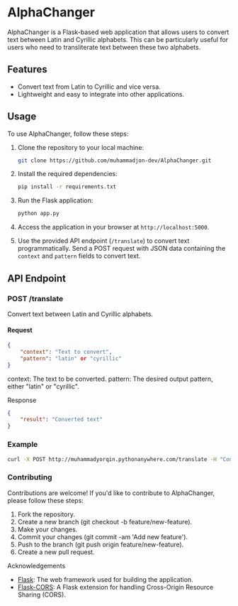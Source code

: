 # AlphaChanger

AlphaChanger is a Flask-based web application that allows users to convert text between Latin and Cyrillic alphabets. This can be particularly useful for users who need to transliterate text between these two alphabets.

## Features

- Convert text from Latin to Cyrillic and vice versa.
- Lightweight and easy to integrate into other applications.

## Usage

To use AlphaChanger, follow these steps:

1. Clone the repository to your local machine:

    ```bash
    git clone https://github.com/muhammadjon-dev/AlphaChanger.git
    ```

2. Install the required dependencies:

    ```bash
    pip install -r requirements.txt
    ```

3. Run the Flask application:

    ```bash
    python app.py
    ```

4. Access the application in your browser at `http://localhost:5000`.

5. Use the provided API endpoint (`/translate`) to convert text programmatically. Send a POST request with JSON data containing the `context` and `pattern` fields to convert text.

## API Endpoint

### POST /translate

Convert text between Latin and Cyrillic alphabets.

#### Request

```json
{
    "context": "Text to convert",
    "pattern": "latin" or "cyrillic"
}
```
context: The text to be converted.
pattern: The desired output pattern, either "latin" or "cyrillic".

Response
```json
{
    "result": "Converted text"
}
```

### Example
```bash
curl -X POST http://muhammadyorqin.pythonanywhere.com/translate -H "Content-Type: application/json" -d '{"context": "Ҳей, ман!", "pattern": "latin"}'
```


### Contributing
Contributions are welcome! If you'd like to contribute to AlphaChanger, please follow these steps:

1. Fork the repository.
1. Create a new branch (git checkout -b feature/new-feature).
1. Make your changes.
1. Commit your changes (git commit -am 'Add new feature').
1. Push to the branch (git push origin feature/new-feature).
1. Create a new pull request.

Acknowledgements
* [Flask](https://flask.palletsprojects.com/en/3.0.x/api/): The web framework used for building the application.
* [Flask-CORS](https://flask-cors.readthedocs.io/en/latest/): A Flask extension for handling Cross-Origin Resource Sharing (CORS).
